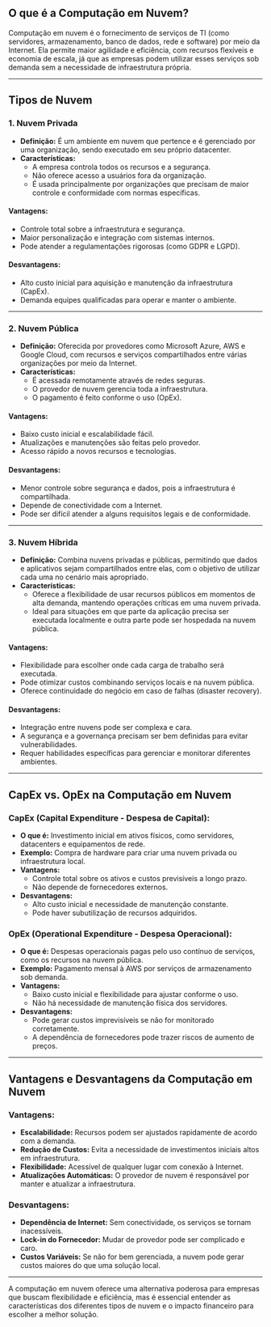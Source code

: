 ## O que é a Computação em Nuvem?

Computação em nuvem é o fornecimento de serviços de TI (como servidores, armazenamento, banco de dados, rede e software) por meio da Internet. Ela permite maior agilidade e eficiência, com recursos flexíveis e economia de escala, já que as empresas podem utilizar esses serviços sob demanda sem a necessidade de infraestrutura própria.

---

## Tipos de Nuvem

### 1. **Nuvem Privada**  
- **Definição:** É um ambiente em nuvem que pertence e é gerenciado por uma organização, sendo executado em seu próprio datacenter.  
- **Características:**  
  - A empresa controla todos os recursos e a segurança.  
  - Não oferece acesso a usuários fora da organização.  
  - É usada principalmente por organizações que precisam de maior controle e conformidade com normas específicas.

#### **Vantagens:**
- Controle total sobre a infraestrutura e segurança.
- Maior personalização e integração com sistemas internos.
- Pode atender a regulamentações rigorosas (como GDPR e LGPD).  

#### **Desvantagens:**
- Alto custo inicial para aquisição e manutenção da infraestrutura (CapEx).  
- Demanda equipes qualificadas para operar e manter o ambiente.  

---

### 2. **Nuvem Pública**  
- **Definição:** Oferecida por provedores como Microsoft Azure, AWS e Google Cloud, com recursos e serviços compartilhados entre várias organizações por meio da Internet.  
- **Características:**  
  - É acessada remotamente através de redes seguras.  
  - O provedor de nuvem gerencia toda a infraestrutura.
  - O pagamento é feito conforme o uso (OpEx).

#### **Vantagens:**
- Baixo custo inicial e escalabilidade fácil.  
- Atualizações e manutenções são feitas pelo provedor.  
- Acesso rápido a novos recursos e tecnologias.  

#### **Desvantagens:**
- Menor controle sobre segurança e dados, pois a infraestrutura é compartilhada.  
- Depende de conectividade com a Internet.  
- Pode ser difícil atender a alguns requisitos legais e de conformidade.

---

### 3. **Nuvem Híbrida**  
- **Definição:** Combina nuvens privadas e públicas, permitindo que dados e aplicativos sejam compartilhados entre elas, com o objetivo de utilizar cada uma no cenário mais apropriado.  
- **Características:**  
  - Oferece a flexibilidade de usar recursos públicos em momentos de alta demanda, mantendo operações críticas em uma nuvem privada.
  - Ideal para situações em que parte da aplicação precisa ser executada localmente e outra parte pode ser hospedada na nuvem pública.

#### **Vantagens:**
- Flexibilidade para escolher onde cada carga de trabalho será executada.  
- Pode otimizar custos combinando serviços locais e na nuvem pública.  
- Oferece continuidade do negócio em caso de falhas (disaster recovery).  

#### **Desvantagens:**
- Integração entre nuvens pode ser complexa e cara.  
- A segurança e a governança precisam ser bem definidas para evitar vulnerabilidades.  
- Requer habilidades específicas para gerenciar e monitorar diferentes ambientes.

---

## CapEx vs. OpEx na Computação em Nuvem

### **CapEx (Capital Expenditure - Despesa de Capital):**
- **O que é:** Investimento inicial em ativos físicos, como servidores, datacenters e equipamentos de rede.  
- **Exemplo:** Compra de hardware para criar uma nuvem privada ou infraestrutura local.  
- **Vantagens:**
  - Controle total sobre os ativos e custos previsíveis a longo prazo.  
  - Não depende de fornecedores externos.  
- **Desvantagens:**
  - Alto custo inicial e necessidade de manutenção constante.  
  - Pode haver subutilização de recursos adquiridos.

### **OpEx (Operational Expenditure - Despesa Operacional):**
- **O que é:** Despesas operacionais pagas pelo uso contínuo de serviços, como os recursos na nuvem pública.  
- **Exemplo:** Pagamento mensal à AWS por serviços de armazenamento sob demanda.  
- **Vantagens:**
  - Baixo custo inicial e flexibilidade para ajustar conforme o uso.  
  - Não há necessidade de manutenção física dos servidores.  
- **Desvantagens:**
  - Pode gerar custos imprevisíveis se não for monitorado corretamente.  
  - A dependência de fornecedores pode trazer riscos de aumento de preços.

---

## Vantagens e Desvantagens da Computação em Nuvem

### **Vantagens:**
- **Escalabilidade:** Recursos podem ser ajustados rapidamente de acordo com a demanda.  
- **Redução de Custos:** Evita a necessidade de investimentos iniciais altos em infraestrutura.  
- **Flexibilidade:** Acessível de qualquer lugar com conexão à Internet.  
- **Atualizações Automáticas:** O provedor de nuvem é responsável por manter e atualizar a infraestrutura.  

### **Desvantagens:**
- **Dependência de Internet:** Sem conectividade, os serviços se tornam inacessíveis.  
- **Lock-in do Fornecedor:** Mudar de provedor pode ser complicado e caro.  
- **Custos Variáveis:** Se não for bem gerenciada, a nuvem pode gerar custos maiores do que uma solução local.  

---

A computação em nuvem oferece uma alternativa poderosa para empresas que buscam flexibilidade e eficiência, mas é essencial entender as características dos diferentes tipos de nuvem e o impacto financeiro para escolher a melhor solução.